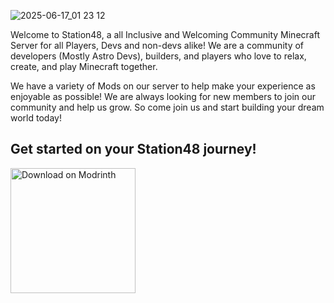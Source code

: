 ![2025-06-17_01 23 12](https://github.com/user-attachments/assets/145c4e81-f875-424c-b3ec-c99cbe6ef551)

Welcome to Station48, a all Inclusive and Welcoming Community Minecraft Server for all Players, Devs and non-devs alike! 
We are a community of developers (Mostly Astro Devs), builders, and players who love to relax, create, and play Minecraft together.

We have a variety of Mods on our server to help make your experience as enjoyable as possible! We are always looking for new members to join our community and help us grow. 
So come join us and start building your dream world today!

## Get started on your Station48 journey!

<!-- New Modpack Coming Soon
< a href="https://modrinth.com/modpack/station48" title="Download on Modrinth">
  <img alt="Download on Modrinth" src="https://i.postimg.cc/BvBJYgGc/67560307.png" width="200" />
</a> 
-->
<a href="https://modrinth.com/modpack/jonathans-cobblemon-pack" title="Download on Modrinth">
  <img alt="Download on Modrinth" src="https://i.postimg.cc/BvBJYgGc/67560307.png" width="200" />
</a>
